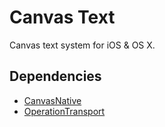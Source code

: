 # Canvas Text

Canvas text system for iOS & OS X.

## Dependencies

* [CanvasNative](https://github.com/usecanvas/CanvasNative)
* [OperationTransport](https://github.com/usecanvas/OperationTransport)
